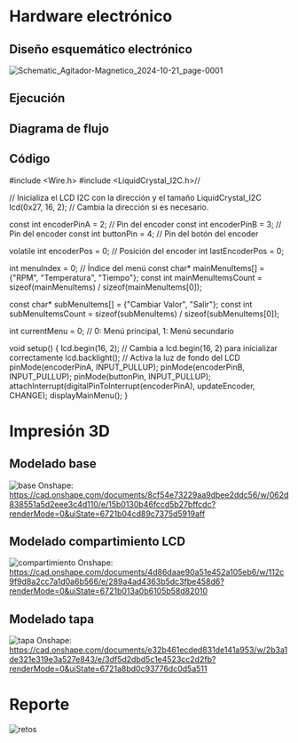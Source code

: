 # Hardware electrónico


## Diseño esquemático electrónico
![Schematic_Agitador-Magnetico_2024-10-21_page-0001](https://github.com/user-attachments/assets/1d87ac7b-b530-4613-a75e-41eadb8a8bd7)


## Ejecución


## Diagrama de flujo


## Código
#include <Wire.h>
#include <LiquidCrystal_I2C.h>//

// Inicializa el LCD I2C con la dirección y el tamaño
LiquidCrystal_I2C lcd(0x27, 16, 2); // Cambia la dirección si es necesario.

const int encoderPinA = 2; // Pin del encoder
const int encoderPinB = 3; // Pin del encoder
const int buttonPin = 4;   // Pin del botón del encoder

volatile int encoderPos = 0; // Posición del encoder
int lastEncoderPos = 0;

int menuIndex = 0; // Índice del menú
const char* mainMenuItems[] = {"RPM", "Temperatura", "Tiempo"};
const int mainMenuItemsCount = sizeof(mainMenuItems) / sizeof(mainMenuItems[0]);

const char* subMenuItems[] = {"Cambiar Valor", "Salir"};
const int subMenuItemsCount = sizeof(subMenuItems) / sizeof(subMenuItems[0]);

int currentMenu = 0; // 0: Menú principal, 1: Menú secundario

void setup() {
    lcd.begin(16, 2); // Cambia a lcd.begin(16, 2) para inicializar correctamente
    lcd.backlight();  // Activa la luz de fondo del LCD
    pinMode(encoderPinA, INPUT_PULLUP);
    pinMode(encoderPinB, INPUT_PULLUP);
    pinMode(buttonPin, INPUT_PULLUP);
    attachInterrupt(digitalPinToInterrupt(encoderPinA), updateEncoder, CHANGE);
    displayMainMenu();
}
# Impresión 3D


## Modelado base
![base](https://github.com/user-attachments/assets/71632350-667a-4c8f-b887-780aa3e500f3)
Onshape: https://cad.onshape.com/documents/8cf54e73229aa9dbee2ddc56/w/062d838551a5d2eee3c4d110/e/15b0130b46fccd5b27bffcdc?renderMode=0&uiState=6721b04cd89c7375d5919aff

## Modelado compartimiento LCD
![compartimiento](https://github.com/user-attachments/assets/cca21cc6-9f82-4d30-a3e5-45126697bbae)
Onshape: https://cad.onshape.com/documents/4d86daae90a51e452a105eb6/w/112c9f9d8a2cc7a1d0a6b566/e/289a4ad4363b5dc3fbe458d6?renderMode=0&uiState=6721b013a0b6105b58d82010


## Modelado tapa
![tapa](https://github.com/user-attachments/assets/982061f7-0776-4847-8587-9b9855127dca)
Onshape: https://cad.onshape.com/documents/e32b461ecded831de141a953/w/2b3a1de321e319e3a527e843/e/3df5d2dbd5c1e4523cc2d2fb?renderMode=0&uiState=6721a8bd0c93776dc0d5a511


# Reporte
![retos](https://github.com/user-attachments/assets/3c181e80-e035-4dc0-a3a0-859b87a8fd67)
